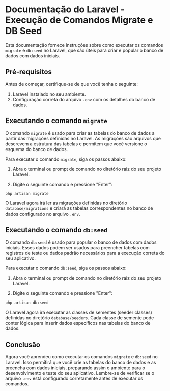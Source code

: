# Documentação do Laravel - Execução de Comandos Migrate e DB Seed

Esta documentação fornece instruções sobre como executar os comandos `migrate` e `db:seed` no Laravel, que são úteis para criar e popular o banco de dados com dados iniciais.

## Pré-requisitos

Antes de começar, certifique-se de que você tenha o seguinte:

1. Laravel instalado no seu ambiente.
2. Configuração correta do arquivo `.env` com os detalhes do banco de dados.

## Executando o comando `migrate`

O comando `migrate` é usado para criar as tabelas do banco de dados a partir das migrações definidas no Laravel. As migrações são arquivos que descrevem a estrutura das tabelas e permitem que você versione o esquema do banco de dados.

Para executar o comando `migrate`, siga os passos abaixo:

1. Abra o terminal ou prompt de comando no diretório raiz do seu projeto Laravel.

2. Digite o seguinte comando e pressione "Enter":

```bash
php artisan migrate
```

O Laravel agora irá ler as migrações definidas no diretório `database/migrations` e criará as tabelas correspondentes no banco de dados configurado no arquivo `.env`.

## Executando o comando `db:seed`

O comando `db:seed` é usado para popular o banco de dados com dados iniciais. Esses dados podem ser usados para preencher tabelas com registros de teste ou dados padrão necessários para a execução correta do seu aplicativo.

Para executar o comando `db:seed`, siga os passos abaixo:

1. Abra o terminal ou prompt de comando no diretório raiz do seu projeto Laravel.

2. Digite o seguinte comando e pressione "Enter":

```bash
php artisan db:seed
```

O Laravel agora irá executar as classes de sementes (seeder classes) definidas no diretório `database/seeders`. Cada classe de semente pode conter lógica para inserir dados específicos nas tabelas do banco de dados.

## Conclusão

Agora você aprendeu como executar os comandos `migrate` e `db:seed` no Laravel. Isso permitirá que você crie as tabelas do banco de dados e as preencha com dados iniciais, preparando assim o ambiente para o desenvolvimento e teste do seu aplicativo. Lembre-se de verificar se o arquivo `.env` está configurado corretamente antes de executar os comandos.
